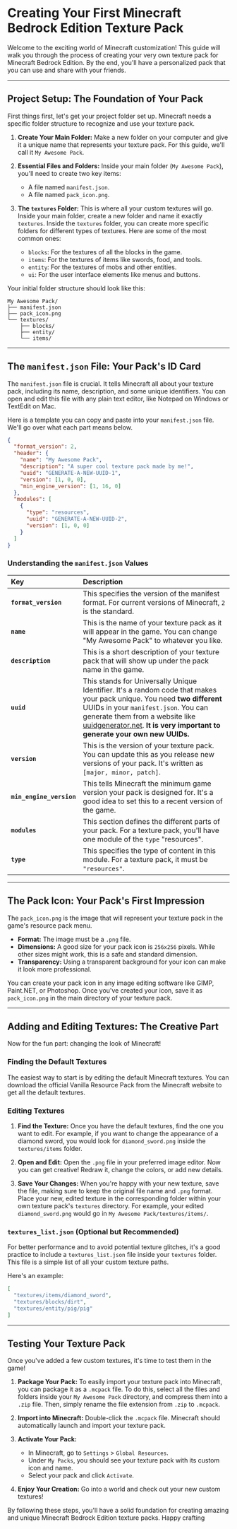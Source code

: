 #  Creating Your First Minecraft Bedrock Edition Texture Pack

Welcome to the exciting world of Minecraft customization! This guide will walk you through the process of creating your very own texture pack for Minecraft Bedrock Edition. By the end, you'll have a personalized pack that you can use and share with your friends.

---

##  Project Setup: The Foundation of Your Pack

First things first, let's get your project folder set up. Minecraft needs a specific folder structure to recognize and use your texture pack.

1.  **Create Your Main Folder:** Make a new folder on your computer and give it a unique name that represents your texture pack. For this guide, we'll call it `My Awesome Pack`.

2.  **Essential Files and Folders:** Inside your main folder (`My Awesome Pack`), you'll need to create two key items:
    *   A file named `manifest.json`.
    *   A file named `pack_icon.png`.

3.  **The `textures` Folder:** This is where all your custom textures will go. Inside your main folder, create a new folder and name it exactly `textures`. Inside the `textures` folder, you can create more specific folders for different types of textures. Here are some of the most common ones:
    *   `blocks`: For the textures of all the blocks in the game.
    *   `items`: For the textures of items like swords, food, and tools.
    *   `entity`: For the textures of mobs and other entities.
    *   `ui`: For the user interface elements like menus and buttons.

Your initial folder structure should look like this:

```
My Awesome Pack/
├── manifest.json
├── pack_icon.png
└── textures/
    ├── blocks/
    ├── entity/
    └── items/
```

---

##  The `manifest.json` File: Your Pack's ID Card

The `manifest.json` file is crucial. It tells Minecraft all about your texture pack, including its name, description, and some unique identifiers. You can open and edit this file with any plain text editor, like Notepad on Windows or TextEdit on Mac.

Here is a template you can copy and paste into your `manifest.json` file. We'll go over what each part means below.

```json
{
  "format_version": 2,
  "header": {
    "name": "My Awesome Pack",
    "description": "A super cool texture pack made by me!",
    "uuid": "GENERATE-A-NEW-UUID-1",
    "version": [1, 0, 0],
    "min_engine_version": [1, 16, 0]
  },
  "modules": [
    {
      "type": "resources",
      "uuid": "GENERATE-A-NEW-UUID-2",
      "version": [1, 0, 0]
    }
  ]
}
```

### Understanding the `manifest.json` Values

| Key | Description |
| :--- | :--- |
| **`format_version`** | This specifies the version of the manifest format. For current versions of Minecraft, `2` is the standard. |
| **`name`** | This is the name of your texture pack as it will appear in the game. You can change "My Awesome Pack" to whatever you like. |
| **`description`** | This is a short description of your texture pack that will show up under the pack name in the game. |
| **`uuid`** | This stands for Universally Unique Identifier. It's a random code that makes your pack unique. You need **two different** UUIDs in your `manifest.json`. You can generate them from a website like [uuidgenerator.net](https://www.uuidgenerator.net/). **It is very important to generate your own new UUIDs.** |
| **`version`** | This is the version of your texture pack. You can update this as you release new versions of your pack. It's written as `[major, minor, patch]`. |
| **`min_engine_version`**| This tells Minecraft the minimum game version your pack is designed for. It's a good idea to set this to a recent version of the game. |
| **`modules`** | This section defines the different parts of your pack. For a texture pack, you'll have one module of the `type` "resources". |
| **`type`** | This specifies the type of content in this module. For a texture pack, it must be `"resources"`. |

---

## The Pack Icon: Your Pack's First Impression

The `pack_icon.png` is the image that will represent your texture pack in the game's resource pack menu.

*   **Format:** The image must be a `.png` file.
*   **Dimensions:** A good size for your pack icon is `256x256` pixels. While other sizes might work, this is a safe and standard dimension.
*   **Transparency:** Using a transparent background for your icon can make it look more professional.

You can create your pack icon in any image editing software like GIMP, Paint.NET, or Photoshop. Once you've created your icon, save it as `pack_icon.png` in the main directory of your texture pack.

---

##  Adding and Editing Textures: The Creative Part

Now for the fun part: changing the look of Minecraft!

### Finding the Default Textures

The easiest way to start is by editing the default Minecraft textures. You can download the official Vanilla Resource Pack from the Minecraft website to get all the default textures.

### Editing Textures

1.  **Find the Texture:** Once you have the default textures, find the one you want to edit. For example, if you want to change the appearance of a diamond sword, you would look for `diamond_sword.png` inside the `textures/items` folder.

2.  **Open and Edit:** Open the `.png` file in your preferred image editor. Now you can get creative! Redraw it, change the colors, or add new details.

3.  **Save Your Changes:** When you're happy with your new texture, save the file, making sure to keep the original file name and `.png` format. Place your new, edited texture in the corresponding folder within your own texture pack's `textures` directory. For example, your edited `diamond_sword.png` would go in `My Awesome Pack/textures/items/`.

### `textures_list.json` (Optional but Recommended)

For better performance and to avoid potential texture glitches, it's a good practice to include a `textures_list.json` file inside your `textures` folder. This file is a simple list of all your custom texture paths.

Here's an example:

```json
[
  "textures/items/diamond_sword",
  "textures/blocks/dirt",
  "textures/entity/pig/pig"
]
```

---

##  Testing Your Texture Pack

Once you've added a few custom textures, it's time to test them in the game!

1.  **Package Your Pack:** To easily import your texture pack into Minecraft, you can package it as a `.mcpack` file. To do this, select all the files and folders inside your `My Awesome Pack` directory, and compress them into a `.zip` file. Then, simply rename the file extension from `.zip` to `.mcpack`.

2.  **Import into Minecraft:** Double-click the `.mcpack` file. Minecraft should automatically launch and import your texture pack.

3.  **Activate Your Pack:**
    *   In Minecraft, go to `Settings` > `Global Resources`.
    *   Under `My Packs`, you should see your texture pack with its custom icon and name.
    *   Select your pack and click `Activate`.

4.  **Enjoy Your Creation:** Go into a world and check out your new custom textures!

By following these steps, you'll have a solid foundation for creating amazing and unique Minecraft Bedrock Edition texture packs. Happy crafting